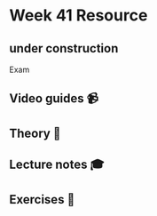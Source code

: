 # Week 41 Resource

## under construction

Exam


## Video guides :video_camera:

## Theory :book:

## Lecture notes :mortar_board:

## Exercises :running:

